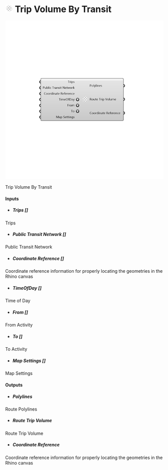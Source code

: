 # ![](../../images/icons/Trip_Volume_By_Transit.png) Trip Volume By Transit

![](../../images/components/Trip_Volume_By_Transit.png)

Trip Volume By Transit

#### Inputs
* ##### Trips []
Trips
* ##### Public Transit Network []
Public Transit Network
* ##### Coordinate Reference []
Coordinate reference information for properly locating the geometries in the Rhino canvas
* ##### TimeOfDay []
Time of Day
* ##### From []
From Activity
* ##### To []
To Activity
* ##### Map Settings []
Map Settings

#### Outputs
* ##### Polylines
Route Polylines
* ##### Route Trip Volume
Route Trip Volume
* ##### Coordinate Reference
Coordinate reference information for properly locating the geometries in the Rhino canvas